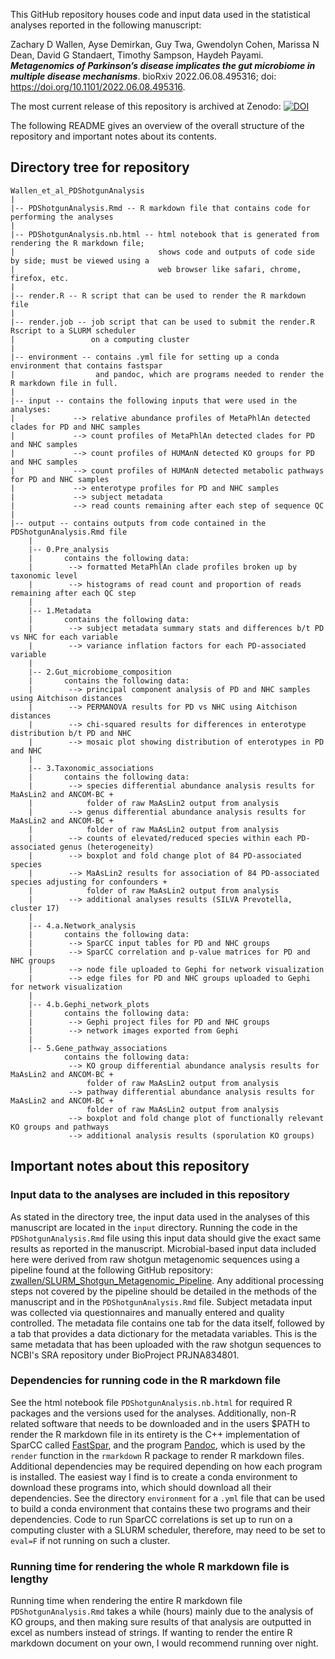 This GitHub repository houses code and input data used in the statistical analyses reported in the following manuscript:

Zachary D Wallen, Ayse Demirkan, Guy Twa, Gwendolyn Cohen, Marissa N Dean, David G Standaert, Timothy Sampson, Haydeh Payami.
***Metagenomics of Parkinson’s disease implicates the gut microbiome in multiple disease mechanisms***.
bioRxiv 2022.06.08.495316; doi: https://doi.org/10.1101/2022.06.08.495316.

The most current release of this repository is archived at Zenodo: [![DOI](https://zenodo.org/badge/497096789.svg)](https://zenodo.org/badge/latestdoi/497096789)

The following README gives an overview of the overall structure of the repository and important notes about its contents.

## Directory tree for repository
```
Wallen_et_al_PDShotgunAnalysis
|
|-- PDShotgunAnalysis.Rmd -- R markdown file that contains code for performing the analyses
|
|-- PDShotgunAnalysis.nb.html -- html notebook that is generated from rendering the R markdown file;
|                                shows code and outputs of code side by side; must be viewed using a
|                                web browser like safari, chrome, firefox, etc.
|
|-- render.R -- R script that can be used to render the R markdown file
|
|-- render.job -- job script that can be used to submit the render.R Rscript to a SLURM scheduler
|                 on a computing cluster
|
|-- environment -- contains .yml file for setting up a conda environment that contains fastspar
|                  and pandoc, which are programs needed to render the R markdown file in full.
|
|-- input -- contains the following inputs that were used in the analyses:
|             --> relative abundance profiles of MetaPhlAn detected clades for PD and NHC samples
|             --> count profiles of MetaPhlAn detected clades for PD and NHC samples
|             --> count profiles of HUMAnN detected KO groups for PD and NHC samples
|             --> count profiles of HUMAnN detected metabolic pathways for PD and NHC samples
|             --> enterotype profiles for PD and NHC samples
|             --> subject metadata
|             --> read counts remaining after each step of sequence QC
|
|-- output -- contains outputs from code contained in the PDShotgunAnalysis.Rmd file
    |
    |-- 0.Pre_analysis
    |       contains the following data:
    |        --> formatted MetaPhlAn clade profiles broken up by taxonomic level
    |        --> histograms of read count and proportion of reads remaining after each QC step
    |
    |-- 1.Metadata
    |       contains the following data:
    |        --> subject metadata summary stats and differences b/t PD vs NHC for each variable
    |        --> variance inflation factors for each PD-associated variable
    |
    |-- 2.Gut_microbiome_composition
    |       contains the following data:
    |        --> principal component analysis of PD and NHC samples using Aitchison distances
    |        --> PERMANOVA results for PD vs NHC using Aitchison distances
    |        --> chi-squared results for differences in enterotype distribution b/t PD and NHC
    |        --> mosaic plot showing distribution of enterotypes in PD and NHC
    |
    |-- 3.Taxonomic_associations
    |       contains the following data:
    |        --> species differential abundance analysis results for MaAsLin2 and ANCOM-BC +
    |            folder of raw MaAsLin2 output from analysis
    |        --> genus differential abundance analysis results for MaAsLin2 and ANCOM-BC +
    |            folder of raw MaAsLin2 output from analysis
    |        --> counts of elevated/reduced species within each PD-associated genus (heterogeneity)
    |        --> boxplot and fold change plot of 84 PD-associated species
    |        --> MaAsLin2 results for association of 84 PD-associated species adjusting for confounders +
    |            folder of raw MaAsLin2 output from analysis
    |        --> additional analyses results (SILVA Prevotella, cluster 17)
    |
    |-- 4.a.Network_analysis
    |       contains the following data:
    |        --> SparCC input tables for PD and NHC groups
    |        --> SparCC correlation and p-value matrices for PD and NHC groups
    |        --> node file uploaded to Gephi for network visualization
    |        --> edge files for PD and NHC groups uploaded to Gephi for network visualization
    |
    |-- 4.b.Gephi_network_plots
    |       contains the following data:
    |        --> Gephi project files for PD and NHC groups
    |        --> network images exported from Gephi
    |
    |-- 5.Gene_pathway_associations
            contains the following data:
             --> KO group differential abundance analysis results for MaAsLin2 and ANCOM-BC +
                 folder of raw MaAsLin2 output from analysis
             --> pathway differential abundance analysis results for MaAsLin2 and ANCOM-BC +
                 folder of raw MaAsLin2 output from analysis
             --> boxplot and fold change plot of functionally relevant KO groups and pathways
             --> additional analysis results (sporulation KO groups)
```

## Important notes about this repository

### Input data to the analyses are included in this repository
As stated in the directory tree, the input data used in the analyses of this manuscript are located in the `input` directory. Running the code in the `PDShotgunAnalysis.Rmd` file using this input data should give the exact same results as reported in the manuscript. Microbial-based input data included here were derived from raw shotgun metagenomic sequences using a pipeline found at the following GitHub repository: [zwallen/SLURM_Shotgun_Metagenomic_Pipeline](https://github.com/zwallen/SLURM_Shotgun_Metagenomic_Pipeline). Any additional processing steps not covered by the pipeline should be detailed in the methods of the manuscript and in the `PDShotgunAnalysis.Rmd` file. Subject metadata input was collected via questionnaires and manually entered and quality controlled. The metadata file contains one tab for the data itself, followed by a tab that provides a data dictionary for the metadata variables. This is the same metadata that has been uploaded with the raw shotgun sequences to NCBI's SRA repository under BioProject PRJNA834801.

### Dependencies for running code in the R markdown file
See the html notebook file `PDShotgunAnalysis.nb.html` for required R packages and the versions used for the analyses. Additionally, non-R related software that needs to be downloaded and in the users $PATH to render the R markdown file in its entirety is the C++ implementation of SparCC called [FastSpar](https://github.com/scwatts/fastspar), and the program [Pandoc](https://pandoc.org/), which is used by the `render` function in the `rmarkdown` R package to render R markdown files. Additional dependencies may be required depending on how each program is installed. The easiest way I find is to create a conda environment to download these programs into, which should download all their dependencies. See the directory `environment` for a `.yml` file that can be used to build a conda environment that contains these two programs and their dependencies. Code to run SparCC correlations is set up to run on a computing cluster with a SLURM scheduler, therefore, may need to be set to `eval=F` if not running on such a cluster.

### Running time for rendering the whole R markdown file is lengthy
Running time when rendering the entire R markdown file `PDShotgunAnalysis.Rmd` takes a while (hours) mainly due to the analysis of KO groups, and then making sure results of that analysis are outputted in excel as numbers instead of strings. If wanting to render the entire R markdown document on your own, I would recommend running over night.
